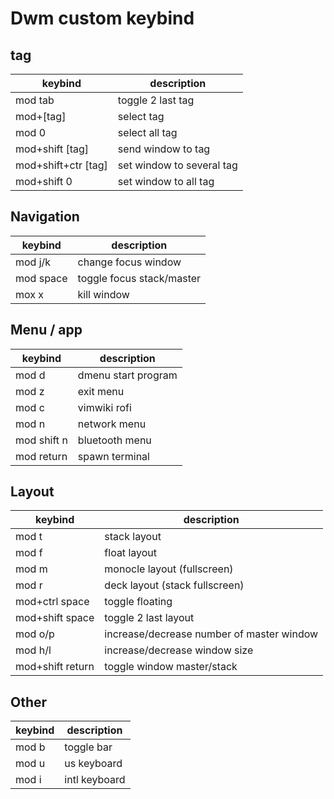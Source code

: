 # Dwm custom keybind

## tag

| keybind             | description               |
|---------------------|---------------------------|
| mod tab             | toggle 2 last tag         |
| mod+[tag]           | select tag                |
| mod 0               | select all tag            |
| mod+shift [tag]     | send window to tag        |
| mod+shift+ctr [tag] | set window to several tag |
| mod+shift 0         | set window to all tag     |

## Navigation

| keybind          | description                               |
|------------------|-------------------------------------------|
| mod j/k          | change focus window                       |
| mod space        | toggle focus stack/master                 |
| mox x            | kill window                               |

## Menu / app

| keybind          | description                               |
|------------------|-------------------------------------------|
| mod d            | dmenu start program                       |
| mod z            | exit menu                                 |
| mod c            | vimwiki rofi                              |
| mod n            | network menu                              |
| mod shift n      | bluetooth menu                            | (laptop only)
| mod return       | spawn terminal                            |

## Layout

| keybind          | description                               |
|------------------|-------------------------------------------|
| mod t            | stack layout                              |
| mod f            | float layout                              |
| mod m            | monocle layout (fullscreen)               |
| mod r            | deck layout    (stack fullscreen)         |
| mod+ctrl space   | toggle floating                           |
| mod+shift space  | toggle 2 last layout                      |
| mod o/p          | increase/decrease number of master window |
| mod h/l          | increase/decrease window size             |
| mod+shift return | toggle window master/stack                |

## Other

| keybind | description   |
|---------|---------------|
| mod b   | toggle bar    |
| mod u   | us keyboard   |
| mod i   | intl keyboard |
